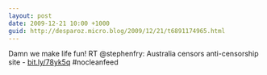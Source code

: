 ```yaml
---
layout: post
date: 2009-12-21 10:00 +1000
guid: http://desparoz.micro.blog/2009/12/21/t6891174965.html
---
```

Damn we make life fun! RT @stephenfry: Australia censors anti-censorship site - [bit.ly/78yk5q](http://bit.ly/78yk5q) #nocleanfeed
